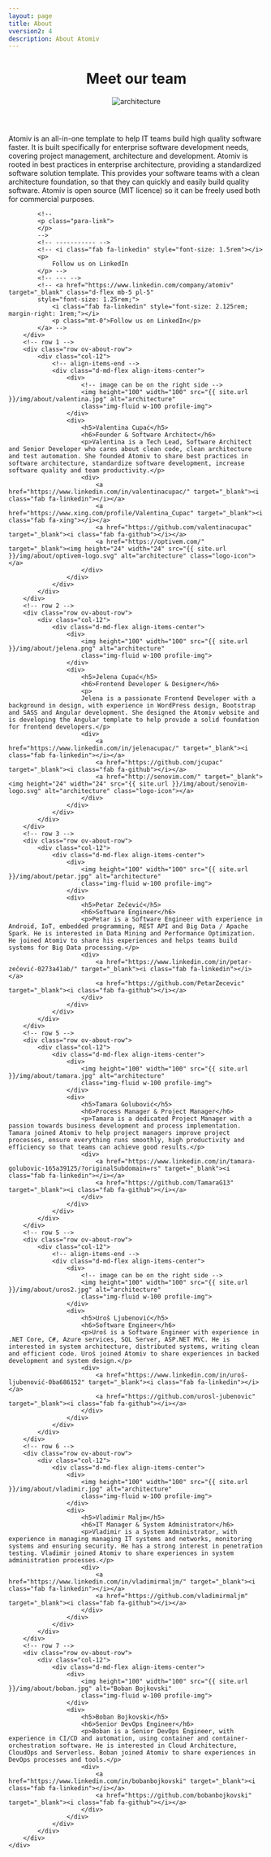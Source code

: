 ```yaml
---
layout: page
title: About
vversion2: 4
description: About Atomiv
---
```


<!-- Banner -->
<header class="ov-banner">
    <div class="container">
        <h1>Meet our team</h1>
        <div class="d-flex justify-content-center">
            <figure class="figure-features2">
                <img height="" width="" src="{{ site.url }}/img/about/about2.svg" alt="architecture" class="img-fluid">
            </figure>
        </div>
    </div>
</header>



<!-- Promo / Benefits -->
<article class="ov-about">
    <div class="container">
        <div class="about-intro">
            <!-- Intro -->
            <p>Atomiv is an all-in-one template to help IT teams build high quality software faster. It is built specifically for enterprise software development needs, covering project management, architecture and development. Atomiv is rooted in best practices in enterprise architecture, providing a standardized software solution template. This provides your software teams with a clean architecture foundation, so that they can quickly and easily build quality software. Atomiv is open source (MIT licence) so it can be freely used both for commercial purposes.</p>

			<!--
            <p class="para-link">
            </p>
			-->
            <!-- ----------- -->
            <!-- <i class="fab fa-linkedin" style="font-size: 1.5rem"></i>
            <p>
                Follow us on LinkedIn
            </p> -->
            <!-- --- -->
            <!-- <a href="https://www.linkedin.com/company/atomiv" target="_blank" class="d-flex mb-5 pl-5"
            style="font-size: 1.25rem;">
                <i class="fab fa-linkedin" style="font-size: 2.125rem; margin-right: 1rem;"></i>
                <p class="mt-0">Follow us on LinkedIn</p>
            </a> -->
        </div>
        <!-- row 1 -->
        <div class="row ov-about-row">
            <div class="col-12">
                <!-- align-items-end -->
                <div class="d-md-flex align-items-center">
                    <div>
                        <!-- image can be on the right side -->
                        <img height="100" width="100" src="{{ site.url }}/img/about/valentina.jpg" alt="architecture"
                        class="img-fluid w-100 profile-img">
                    </div>
                    <div>
                        <h5>Valentina Cupać</h5>
                        <h6>Founder & Software Architect</h6>
                        <p>Valentina is a Tech Lead, Software Architect and Senior Developer who cares about clean code, clean architecture and test automation. She founded Atomiv to share best practices in software architecture, standardize software development, increase software quality and team productivity.</p>
                        <div>
                            <a href="https://www.linkedin.com/in/valentinacupac/" target="_blank"><i class="fab fa-linkedin"></i></a>
                            <a href="https://www.xing.com/profile/Valentina_Cupac" target="_blank"><i class="fab fa-xing"></i></a>
                            <a href="https://github.com/valentinacupac" target="_blank"><i class="fab fa-github"></i></a>
                            <a href="https://optivem.com/" target="_blank"><img height="24" width="24" src="{{ site.url }}/img/about/optivem-logo.svg" alt="architecture" class="logo-icon"></a>
                        </div>
                    </div>
                </div>
            </div>
        </div>
        <!-- row 2 -->
        <div class="row ov-about-row">
            <div class="col-12">
                <div class="d-md-flex align-items-center">
                    <div>
                        <img height="100" width="100" src="{{ site.url }}/img/about/jelena.png" alt="architecture"
                        class="img-fluid w-100 profile-img">
                    </div>
                    <div>
                        <h5>Jelena Cupać</h5>
                        <h6>Frontend Developer & Designer</h6>
                        <p>
                        Jelena is a passionate Frontend Developer with a background in design, with experience in WordPress design, Bootstrap and SASS and Angular development. She designed the Atomiv website and is developing the Angular template to help provide a solid foundation for frontend developers.</p>
                        <div>
                            <a href="https://www.linkedin.com/in/jelenacupac/" target="_blank"><i class="fab fa-linkedin"></i></a>
                            <a href="https://github.com/jcupac" target="_blank"><i class="fab fa-github"></i></a>
                            <a href="http://senovim.com/" target="_blank"><img height="24" width="24" src="{{ site.url }}/img/about/senovim-logo.svg" alt="architecture" class="logo-icon"></a>
                        </div>
                    </div>
                </div>
            </div>
        </div>
        <!-- row 3 -->
        <div class="row ov-about-row">
            <div class="col-12">
                <div class="d-md-flex align-items-center">
                    <div>
                        <img height="100" width="100" src="{{ site.url }}/img/about/petar.jpg" alt="architecture"
                        class="img-fluid w-100 profile-img">
                    </div>
                    <div>
                        <h5>Petar Zečević</h5>
                        <h6>Software Engineer</h6>
                        <p>Petar is a Software Engineer with experience in Android, IoT, embedded programming, REST API and Big Data / Apache Spark. He is interested in Data Mining and Performance Optimization. He joined Atomiv to share his experiences and helps teams build systems for Big Data processing.</p>
                        <div>
                            <a href="https://www.linkedin.com/in/petar-zečević-0273a41ab/" target="_blank"><i class="fab fa-linkedin"></i></a>
                            <a href="https://github.com/PetarZecevic" target="_blank"><i class="fab fa-github"></i></a>
                        </div>
                    </div>
                </div>
            </div>
        </div>
        <!-- row 5 -->
        <div class="row ov-about-row">
            <div class="col-12">
                <div class="d-md-flex align-items-center">
                    <div>
                        <img height="100" width="100" src="{{ site.url }}/img/about/tamara.jpg" alt="architecture"
                        class="img-fluid w-100 profile-img">
                    </div>
                    <div>
                        <h5>Tamara Golubović</h5>
                        <h6>Process Manager & Project Manager</h6>
                        <p>Tamara is a dedicated Project Manager with a passion towards business development and process implementation. Tamara joined Atomiv to help project managers improve project processes, ensure everything runs smoothly, high productivity and efficiency so that teams can achieve good results.</p>
                        <div>
                            <a href="https://www.linkedin.com/in/tamara-golubovic-165a39125/?originalSubdomain=rs" target="_blank"><i class="fab fa-linkedin"></i></a>
                            <a href="https://github.com/TamaraG13" target="_blank"><i class="fab fa-github"></i></a>
                        </div>
                    </div>
                </div>
            </div>
        </div>
        <!-- row 5 -->
        <div class="row ov-about-row">
            <div class="col-12">
                <!-- align-items-end -->
                <div class="d-md-flex align-items-center">
                    <div>
                        <!-- image can be on the right side -->
                        <img height="100" width="100" src="{{ site.url }}/img/about/uros2.jpg" alt="architecture"
                        class="img-fluid w-100 profile-img">
                    </div>
                    <div>
                        <h5>Uroš Ljubenović</h5>
                        <h6>Software Engineer</h6>
                        <p>Uroš is a Software Engineer with experience in .NET Core, C#, Azure services, SQL Server, ASP.NET MVC. He is interested in system architecture, distributed systems, writing clean and efficient code. Uroš joined Atomiv to share experiences in backed development and system design.</p>
                        <div>
                            <a href="https://www.linkedin.com/in/uroš-ljubenović-0ba686152" target="_blank"><i class="fab fa-linkedin"></i></a>
                            <a href="https://github.com/urosl-jubenovic" target="_blank"><i class="fab fa-github"></i></a>
                        </div>
                    </div>
                </div>
            </div>
        </div>
        <!-- row 6 -->
        <div class="row ov-about-row">
            <div class="col-12">
                <div class="d-md-flex align-items-center">
                    <div>
                        <img height="100" width="100" src="{{ site.url }}/img/about/vladimir.jpg" alt="architecture"
                        class="img-fluid w-100 profile-img">
                    </div>
                    <div>
                        <h5>Vladimir Maljm</h5>
                        <h6>IT Manager & System Administrator</h6>
                        <p>Vladimir is a System Administrator, with experience in managing managing IT systems and networks, monitoring systems and ensuring security. He has a strong interest in penetration testing. Vladimir joined Atomiv to share experiences in system administration processes.</p>
                        <div>
                            <a href="https://www.linkedin.com/in/vladimirmaljm/" target="_blank"><i class="fab fa-linkedin"></i></a>
                            <a href="https://github.com/vladimirmaljm" target="_blank"><i class="fab fa-github"></i></a>
                        </div>
                    </div>
                </div>
            </div>
        </div>
        <!-- row 7 -->
        <div class="row ov-about-row">
            <div class="col-12">
                <div class="d-md-flex align-items-center">
                    <div>
                        <img height="100" width="100" src="{{ site.url }}/img/about/boban.jpg" alt="Boban Bojkovski"
                        class="img-fluid w-100 profile-img">
                    </div>
                    <div>
                        <h5>Boban Bojkovski</h5>
                        <h6>Senior DevOps Engineer</h6>
                        <p>Boban is a Senior DevOps Engineer, with experience in CI/CD and automation, using container and container-orchestration software. He is interested in Cloud Architecture, CloudOps and Serverless. Boban joined Atomiv to share experiences in DevOps processes and tools.</p>
                        <div>
                            <a href="https://www.linkedin.com/in/bobanbojkovski" target="_blank"><i class="fab fa-linkedin"></i></a>
                            <a href="https://github.com/bobanbojkovski" target="_blank"><i class="fab fa-github"></i></a>
                        </div>
                    </div>
                </div>
            </div>
        </div>
    </div> 
</article>